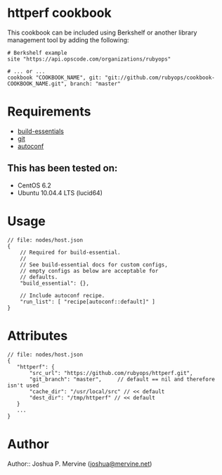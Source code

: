 # httperf cookbook

This cookbook can be included using Berkshelf or another library management tool by adding the following:

    # Berkshelf example
    site "https://api.opscode.com/organizations/rubyops"

    # ... or ...
    cookbook "COOKBOOK_NAME", git: "git://github.com/rubyops/cookbook-COOKBOOK_NAME.git", branch: "master"

# Requirements

* [build-essentials](http://community.opscode.com/cookbooks/build-essential)
* [git](http://community.opscode.com/cookbooks/git)
* [autoconf](http://github.com/rubyops/cookbook-autoconf)

## This has been tested on:

* CentOS 6.2
* Ubuntu 10.04.4 LTS (lucid64)

# Usage

    // file: nodes/host.json
    {
        // Required for build-essential.
        //
        // See build-essential docs for custom configs,
        // empty configs as below are acceptable for
        // defaults.
        "build_essential": {},

        // Include autoconf recipe.
        "run_list": [ "recipe[autoconf::default]" ]
    }

# Attributes

    // file: nodes/host.json
    {
       "httperf": {
           "src_url": "https://github.com/rubyops/httperf.git",
           "git_branch": "master",     // default == nil and therefore isn't used
           "cache_dir": "/usr/local/src" // << default
           "dest_dir": "/tmp/httperf" // << default
       }
       ...
    }


# Author

Author:: Joshua P. Mervine (<joshua@mervine.net>)
